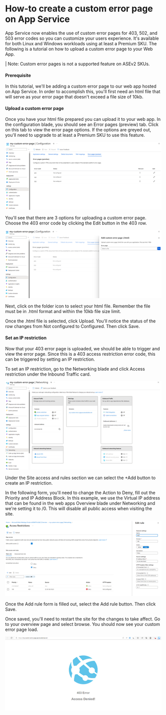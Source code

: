 # How-to create a custom error page on App Service

App Service now enables the use of custom error pages for 403, 502, and 503 error codes so you can customize your users experience.  It's available for both Linux and Windows workloads using at least a Premium SKU.  The following is a tutorial on how to upload a custom error page to your Web App.

| Note: Custom error pages is not a supported feature on ASEv2 SKUs.

#### Prerequisite
In this tutorial, we'll be adding a custom error page to our web app hosted on App Service.  In order to accomplish this, you'll first need an html file that will serve as your error page that doesn't exceed a file size of 10kb.

#### Upload a custom error page
Once you have your html file prepared you can upload it to your web app.  In the configuration blade, you should see an Error pages (preview) tab.  Click on this tab to view the error page options.  If the options are greyed out, you'll need to upgrade to at least a Premium SKU to use this feature.

![image](images/cep1.png)

You'll see that there are 3 options for uploading a custom error page.  Choose the 403 error code by clicking the Edit button in the 403 row.  

![image](images/cep2.png)

Next, click on the folder icon to select your html file.  Remember the file must be in .html format and within the 10kb file size limit.

 Once the .html file is selected, click Upload.  You'll notice the status of the row changes from Not configured to Configured. Then click Save.


#### Set an IP restriction
Now that your 403 error page is uploaded, we should be able to trigger and view the error page.  Since this is a 403 access restriction error code, this can be triggered by setting an IP restriction.

To set an IP restriction, go to the Networking blade and click Access restriction under the Inbound Traffic card.

![image](images/cep3.png)

Under the Site access and rules section we can select the +Add button to create an IP restriction.

In the following form, you'll need to change the Action to Deny, fill out the Priority and IP Address Block.  In this example, we use the Virtual IP address that can be found in the web apps Overview blade under Networking and we're setting it to /0.  This will disable all public access when visiting the site. 

![image](images/cep4.png)

Once the Add rule form is filled out, select the Add rule button.  Then click Save.

Once saved, you'll need to restart the site for the changes to take affect.  Go to your overview page and select browse.  You should now see your custom error page load.

![image](images/cep5.png)